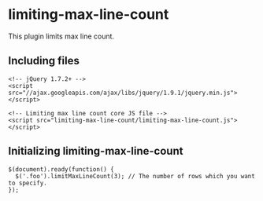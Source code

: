 # limiting-max-line-count
This plugin limits max line count.

## Including files
```
<!-- jQuery 1.7.2+ -->
<script src="//ajax.googleapis.com/ajax/libs/jquery/1.9.1/jquery.min.js"></script>

<!-- Limiting max line count core JS file -->
<script src="limiting-max-line-count/limiting-max-line-count.js"></script>
```

## Initializing limiting-max-line-count
```
$(document).ready(function() {
  $('.foo').limitMaxLineCount(3); // The number of rows which you want to specify.
});
```
